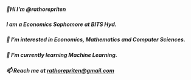 ##### 👋Hi I'm @rathorepriten 
##### I am a Economics Sophomore at BITS Hyd. 
##### 👀 I’m interested in Economics, Mathematics and Computer Sciences.
##### 🌱 I’m currently learning Machine Learning. 
##### 📫 Reach me at rathorepriten@gmail.com 
